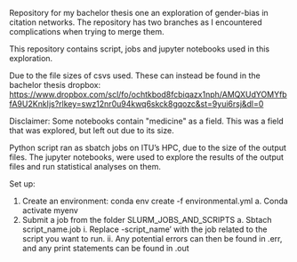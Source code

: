 Repository for my bachelor thesis one an exploration of gender-bias in citation networks.
The repository has two branches as I encountered complications when trying to merge them.

This repository contains script, jobs and jupyter notebooks used in this exploration.

Due to the file sizes of csvs used. These can instead be found in the bachelor thesis dropbox: 
https://www.dropbox.com/scl/fo/ochtkbod8fcbiqazx1nph/AMQXUdYOMYfbfA9U2KnkIjs?rlkey=swz12nr0u94kwq6skck8gqozc&st=9yui6rsj&dl=0 


Disclaimer: Some notebooks contain "medicine" as a field. This was a field that was explored, but left out due to its size.

Python script ran as sbatch jobs on ITU’s HPC, due to the size of the output files. The jupyter notebooks, were used to explore the results of the output files and run statistical analyses on them.

Set up:
1.	Create an environment: conda env create -f environmental.yml
a.	Conda activate myenv
2.	Submit a job from the folder SLURM_JOBS_AND_SCRIPTS
a.	Sbtach script_name.job
i.	Replace -script_name’ with the job related to the script you want to run. 
ii.	Any potential errors can then be found in .err, and any print statements can be found in .out

